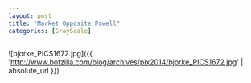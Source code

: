 ```yaml
---
layout: post
title: "Market Opposite Powell"
categories: [GrayScale]
---
```



![bjorke_PICS1672.jpg]({{ 'http://www.botzilla.com/blog/archives/pix2014/bjorke_PICS1672.jpg' | absolute_url }})


